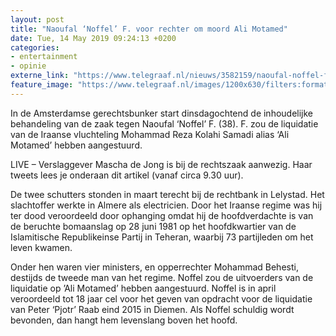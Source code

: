 ```yaml
---
layout: post
title: "Naoufal ‘Noffel’ F. voor rechter om moord Ali Motamed"
date: Tue, 14 May 2019 09:24:13 +0200
categories: 
- entertainment 
- opinie 
externe_link: "https://www.telegraaf.nl/nieuws/3582159/naoufal-noffel-f-voor-rechter-om-moord-ali-motamed"
feature_image: "https://www.telegraaf.nl/images/1200x630/filters:format(jpeg):quality(80)/cdn-kiosk-api.telegraaf.nl/505f4c3e-7619-11e9-a5e1-02d1dbdc35d1.jpg"
---
```


<p class="intro">In de Amsterdamse gerechtsbunker start dinsdagochtend de inhoudelijke behandeling van de zaak tegen Naoufal ‘Noffel’ F. (38). F. zou de liquidatie van de Iraanse vluchteling Mohammad Reza Kolahi Samadi alias ‘Ali Motamed’ hebben aangestuurd.</p> <p>LIVE – Verslaggever Mascha de Jong is bij de rechtszaak aanwezig. Haar tweets lees je onderaan dit artikel (vanaf circa 9.30 uur). </p><p>De twee schutters stonden in maart terecht bij de rechtbank in Lelystad. Het slachtoffer werkte in Almere als electricien. Door het Iraanse regime was hij ter dood veroordeeld door ophanging omdat hij de hoofdverdachte is van de beruchte bomaanslag op 28 juni 1981 op het hoofdkwartier van de Islamitische Republikeinse Partij in Teheran, waarbij 73 partijleden om het leven kwamen.</p><p>Onder hen waren vier ministers, en opperrechter Mohammad Behesti, destijds de tweede man van het regime. Noffel zou de uitvoerders van de liquidatie op ’Ali Motamed’ hebben aangestuurd. Noffel is in april veroordeeld tot 18 jaar cel voor het geven van opdracht voor de liquidatie van Peter ‘Pjotr’ Raab eind 2015 in Diemen. Als Noffel schuldig wordt bevonden, dan hangt hem levenslang boven het hoofd.</p>
